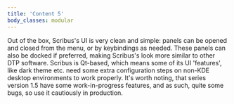 ```yaml
---
title: 'Content 5'
body_classes: modular
---
```


Out of the box, Scribus's UI is very clean and simple: panels can be opened and closed from the menu, or by keybindings as needed. These panels can also be docked if preferred, making Scribus's look more similar to other DTP software. Scribus is Qt-based, which means some of its UI 'features', like dark theme etc. need some extra configuration steps on non-KDE desktop environments to work properly. It's worth noting, that series version 1.5 have some work-in-progress features, and as such, quite some bugs, so use it cautiously in production.